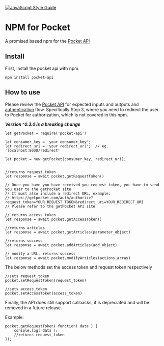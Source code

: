 [![JavaScript Style Guide](https://cdn.rawgit.com/standard/standard/master/badge.svg)](https://github.com/standard/standard)

NPM for Pocket
===============

A promised based npm for the [Pocket API](http://getpocket.com/developer/docs/overview)

## Install

First, install the pocket api with npm.

`npm install pocket-api`

## How to use

Please review the [Pocket API](http://getpocket.com/developer/docs/overview) for expected inputs and outputs and [authentication](http://getpocket.com/developer/docs/authentication) flow. Specifically Step 3, where you need to redirect the user to Pocket for authorization, which is not covered in this npm.

***Version ^0.3.0 is a breaking change***

```
let getPocket = require('pocket-api')

let consumer_key = 'your consumer_key';
let redirect_uri = 'your redirect_uri';  // eg. 'localhost:8000/redirect'

let pocket = new getPocket(consumer_key, redirect_uri);


//returns request_token
let response = await pocket.getRequestToken()

// Once you have you have received you request token, you have to send you user to the getPocket site
// It must also include a redirect URL, example:
// https://getpocket.com/auth/authorize?request_token=YOUR_REQUEST_TOKEN&redirect_uri=YOUR_REDIRECT_URI
// Please refer to the getPocket API site

// returns access token
let response = await pocket.getAccessToken()

//returns articles
let response = await pocket.getArticles(parameter_object)

//returns success
let response = await pocket.addArticles(add_object)

// modify a URL, returns success
let response = await pocket.modifyArticles(actions_array)

```

The below methods set the access token and request token respectively

```
//sets request_token
pocket.setRequestToken(request_token)

//sets access_token
pocket.setAccessToken(access_token)
```

Finally, the API does still support callbacks, it is depreciated and will be removed in a future release.

Example:
```
pocket.getRequestToken( function( data ) {
	console.log( data );
	//returns request_token
});
